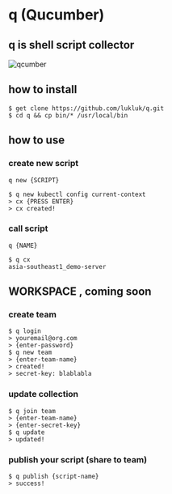 # q (Qucumber)

## q is shell script collector
![qcumber](https://pngimage.net/wp-content/uploads/2018/06/larry-the-cucumber-png-7.png "Mr. Qucumber")

## how to install

```
$ get clone https://github.com/lukluk/q.git
$ cd q && cp bin/* /usr/local/bin
```

## how to use
### create new script
`q new {SCRIPT}`

```
$ q new kubectl config current-context
> cx {PRESS ENTER}
> cx created!
````

### call script
`q {NAME}`

```
$ q cx
asia-southeast1_demo-server
```

## WORKSPACE , coming soon 

### create team

```
$ q login
> youremail@org.com
> {enter-password}
$ q new team
> {enter-team-name}
> created!
> secret-key: blablabla 
```
### update collection

```
$ q join team
> {enter-team-name}
> {enter-secret-key}
$ q update
> updated!
```

### publish your script (share to team)

```
$ q publish {script-name}
> success!
```
